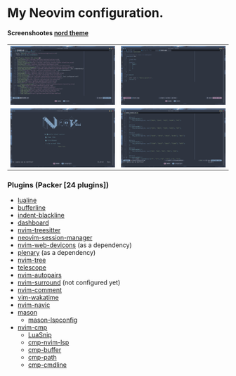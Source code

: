 # My Neovim configuration.
<h4>Screenshootes <a href="https://github.com/shaunsingh/nord.nvim">nord theme</a></h4>

|     |     |
|-----|-----|
|![1st screenshoot](https://github.com/DarkSeriusCode/nvim-config/blob/main/screenshoots/1.png)|![2nd screenshoot](https://github.com/DarkSeriusCode/nvim-config/blob/main/screenshoots/2.png)|
|![3rd screenshoot](https://github.com/DarkSeriusCode/nvim-config/blob/main/screenshoots/3.png)|![4th screenshoot](https://github.com/DarkSeriusCode/nvim-config/blob/main/screenshoots/4.png)|

### Plugins (Packer [24 plugins])
* [lualine](https://github.com/nvim-lualine/lualine.nvim)
* [bufferline](https://github.com/akinsho/bufferline.nvim)
* [indent-blackline](https://github.com/lukas-reineke/indent-blankline.nvim)
* [dashboard](https://github.com/glepnir/dashboard-nvim)
* [nvim-treesitter](https://github.com/nvim-treesitter/nvim-treesitter)
* [neovim-session-manager](https://github.com/Shatur/neovim-session-manager)
* [nvim-web-devicons](https://github.com/kyazdani42/nvim-web-devicons)  (as a dependency)
* [plenary](https://github.com/nvim-lua/plenary.nvim)  (as a dependency)
* [nvim-tree](https://github.com/nvim-tree/nvim-tree.lua)
* [telescope](https://github.com/nvim-telescope/telescope.nvim)
* [nvim-autopairs](https://github.com/windwp/nvim-autopairs)
* [nvim-surround](https://github.com/kylechui/nvim-surround)  (not configured yet)
* [nvim-comment](https://github.com/terrortylor/nvim-comment)
* [vim-wakatime](https://github.com/wakatime/vim-wakatime)
* [nvim-navic](https://github.com/SmiteshP/nvim-navic)
* [mason](https://github.com/williamboman/mason.nvim)
    + [mason-lspconfig](https://github.com/williamboman/mason-lspconfig.nvim)
* [nvim-cmp](https://github.com/hrsh7th/nvim-cmp)
    + [LuaSnip](https://github.com/L3MON4D3/LuaSnip)
    + [cmp-nvim-lsp](https://github.com/hrsh7th/cmp-nvim-lsp)
    + [cmp-buffer](https://github.com/hrsh7th/cmp-buffer)
    + [cmp-path](https://github.com/hrsh7th/cmp-path)
    + [cmp-cmdline](https://github.com/hrsh7th/cmp-cmdline)

